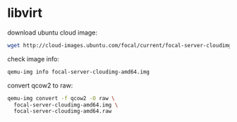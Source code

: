 # libvirt

download ubuntu cloud image:
```bash
wget http://cloud-images.ubuntu.com/focal/current/focal-server-cloudimg-amd64.img
```

check image info:
```bash
qemu-img info focal-server-cloudimg-amd64.img
```

convert qcow2 to raw:
```bash
qemu-img convert -f qcow2 -O raw \
  focal-server-cloudimg-amd64.img \
  focal-server-cloudimg-amd64.raw
```

